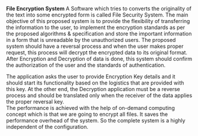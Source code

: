 **File Encryption System**
  A Software which tries to converts the originality of the text into some encrypted form is called File Security System. The main objective of this proposed system is to provide the flexibility of transferring the information to the user, to implement the encryption standards as per the proposed algorithms & specification and store the important information in a form that is unreadable by the unauthorized users. The proposed system should have a reversal process and when the user makes proper request, this process will decrypt the encrypted data to its original format. After Encryption and Decryption of data is done, this system should confirm the authorization of the user and the standards of authentication.


  The application asks the user to provide Encryption Key details and it should start its functionality based on the logistics that are provided with this key. At the other end, the Decryption application must be a reverse process and should be translated only when the receiver of the data applies the proper reversal key.  
The performance is achieved with the help of on-demand 
computing concept which is that we are going to encrypt all files. It saves the performance overhead of the system. So the complete system is a highly independent of the configuration. 
 
